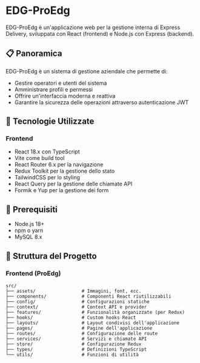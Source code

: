 # EDG-ProEdg

EDG-ProEdg è un'applicazione web per la gestione interna di Express Delivery, sviluppata con React (frontend) e Node.js con Express (backend).

## 📋 Panoramica

EDG-ProEdg è un sistema di gestione aziendale che permette di:

- Gestire operatori e utenti del sistema
- Amministrare profili e permessi
- Offrire un'interfaccia moderna e reattiva
- Garantire la sicurezza delle operazioni attraverso autenticazione JWT

## 🚀 Tecnologie Utilizzate

### Frontend

- React 18.x con TypeScript
- Vite come build tool
- React Router 6.x per la navigazione
- Redux Toolkit per la gestione dello stato
- TailwindCSS per lo styling
- React Query per la gestione delle chiamate API
- Formik e Yup per la gestione dei form

## 🔧 Prerequisiti

- Node.js 18+
- npm o yarn
- MySQL 8.x

## 📁 Struttura del Progetto

### Frontend (ProEdg)

```
src/
├── assets/                 # Immagini, font, ecc.
├── components/             # Componenti React riutilizzabili
├── config/                 # Configurazioni statiche
├── context/                # Context API e provider
├── features/               # Funzionalità organizzate (per Redux)
├── hooks/                  # Custom hooks React
├── layouts/                # Layout condivisi dell'applicazione
├── pages/                  # Pagine dell'applicazione
├── routes/                 # Configurazione delle route
├── services/               # Servizi e chiamate API
├── store/                  # Configurazione Redux
├── types/                  # Definizioni TypeScript
└── utils/                  # Funzioni di utilità
```
